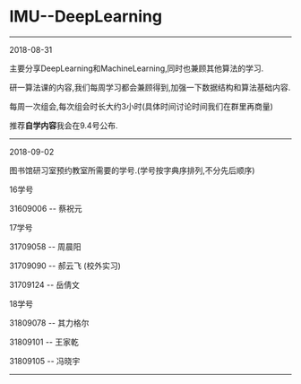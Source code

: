# IMU--DeepLearning #

----------------------------------------------------------------------------------------------------------------------------
2018-08-31

主要分享DeepLearning和MachineLearning,同时也兼顾其他算法的学习.


研一算法课的内容,我们每周学习都会兼顾得到,加强一下数据结构和算法基础内容.


每周一次组会,每次组会时长大约3小时(具体时间讨论时间我们在群里再商量)


推荐**自学内容**我会在9.4号公布.

----------------------------------------------------------------------------------------------------------------------------
2018-09-02

图书馆研习室预约教室所需要的学号.(学号按字典序排列,不分先后顺序)

16学号

31609006 -- 蔡祝元

17学号

31709058 -- 周晨阳

31709090 -- 郝云飞  (校外实习)

31709124 -- 岳倩文


18学号

31809078 -- 其力格尔

31809101 -- 王家乾

31809105 -- 冯晓宇

----------------------------------------------------------------------------------------------------------------------------
